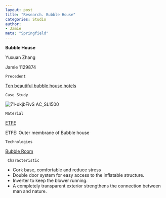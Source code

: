 ```yaml
---
layout: post
title: "Research. Bubble House"
categories: Studio
author:
- Jamie
meta: "Springfield"
---
```

**Bubble House**

Yuxuan Zhang

Jamie
1129874

`Precedent`

[Ten beautiful bubble house hotels][78bb27ed]

  [78bb27ed]: https://zhuanlan.zhihu.com/p/111356716 "Ten beautiful bubble House hotels"


`Case Study`



![71-okjbFivS _AC_SL1500_](https://user-images.githubusercontent.com/90487072/135383465-6abffcd9-c09f-4926-984a-39852e787c38.jpg)


`Material`

[ETFE][d096419d]

  [d096419d]: https://en.wikipedia.org/wiki/ETFE "ETFE"

ETFE: Outer membrane of Bubble house

`Technologies`

[Bubble Room][79a5a57d]

  [79a5a57d]: http://casabubble.com/products/accessories/ "Bubble Room"

  ` Characteristic`
  - Cork base, comfortable and reduce stress
  - Double door system for easy access to the inflatable structure.
  - Inverter to keep the blower running.
  - A completely transparent exterior strengthens the connection between man and nature.

